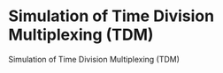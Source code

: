 #  Simulation of Time Division  Multiplexing (TDM)
  Simulation of Time Division  Multiplexing (TDM)
